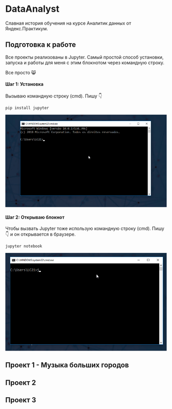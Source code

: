 # DataAnalyst
Славная история обучения на курсе Аналитик данных от Яндекс.Практикум.

## Подготовка к работе
Все проекты реализованы в Jupyter. Самый простой способ установки, запуска и работы для меня с этим блокнотом через командную строку.

Все просто :smile_cat:

#### Шаг 1: Установка

Вызываю командную строку (cmd). Пишу :point_down:

```
pip install jupyter
```

![pip install jupyter](/img/pip_jupyter.gif)

#### Шаг 2: Открываю блокнот

Чтобы вызвать Jupyter тоже использую командную строку (cmd). Пишу :point_down: и он открывается в браузере.

```
jupyter notebook
```

![jupyter notebook](/img/abrir_jupyter.gif)

## Проект 1 - Музыка больших городов

## Проект 2

## Проект 3
